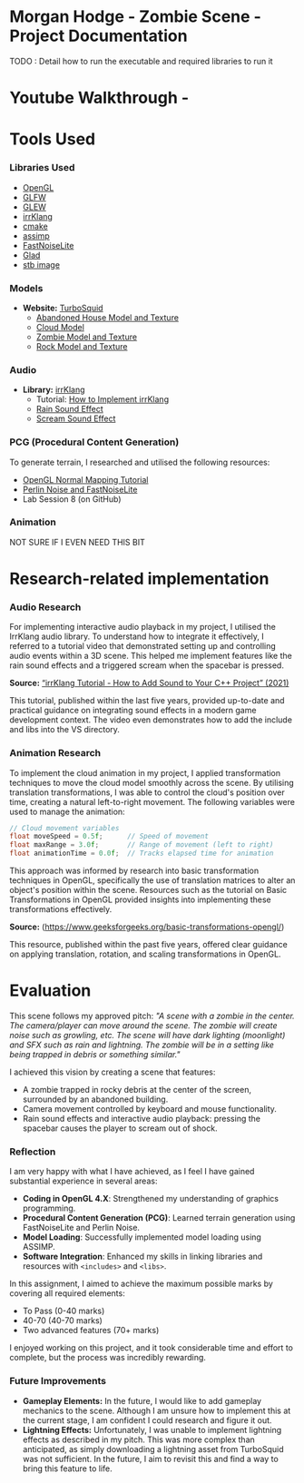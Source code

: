 # Morgan Hodge - Zombie Scene -  Project Documentation

 TODO : Detail how to run the executable and required libraries to run it

 # Youtube Walkthrough - 

# Tools Used

### Libraries Used
- [OpenGL](https://www.opengl.org/)
- [GLFW](https://www.glfw.org/download.html)
- [GLEW](https://glew.sourceforge.net/)
- [irrKlang](https://www.ambiera.com/irrklang/)
- [cmake](https://cmake.org/download/)
- [assimp](https://github.com/assimp/assimp/blob/master/Build.md)
- [FastNoiseLite](https://github.com/Auburn/FastNoiseLite/tree/master)
- [Glad](https://glad.dav1d.de/)
- [stb image](https://github.com/nothings/stb/blob/master/stb_image.h)
  
### Models
- **Website:** [TurboSquid](https://www.turbosquid.com/)
  - [Abandoned House Model and Texture](https://www.turbosquid.com/3d-models/abandoned-old-house-3d-2287730)
  - [Cloud Model](https://www.turbosquid.com/3d-models/3d-cloud-polygon-blender-1-model-1895708)
  - [Zombie Model and Texture](https://www.turbosquid.com/3d-models/nextgen-ghoul-x/527095)
  - [Rock Model and Texture](https://www.turbosquid.com/3d-models/rock07base3ds-3d-1899446)

### Audio
- **Library:** [irrKlang](https://www.ambiera.com/irrklang/)
  - Tutorial: [How to Implement irrKlang](https://www.youtube.com/watch?v=PLh79OjVFws)
  - [Rain Sound Effect](https://mixkit.co/free-sound-effects/rain/)
  - [Scream Sound Effect](https://mixkit.co/free-sound-effects/scream/)

### PCG (Procedural Content Generation)
To generate terrain, I researched and utilised the following resources:
- [OpenGL Normal Mapping Tutorial](https://www.opengl-tutorial.org/intermediate-tutorials/tutorial-13-normal-mapping/)
- [Perlin Noise and FastNoiseLite](https://glusoft.com/godot-tutorials/make-terrain-perlin-noise-FastNoiseLite/)
- Lab Session 8 (on GitHub)

### Animation
NOT SURE IF I EVEN NEED THIS BIT

# Research-related implementation

### Audio Research
For implementing interactive audio playback in my project, I utilised the IrrKlang audio library. To understand how to integrate it effectively, I referred to a tutorial video that demonstrated setting up and controlling audio events within a 3D scene. This helped me implement features like the rain sound effects and a triggered scream when the spacebar is pressed.

**Source:** [“irrKlang Tutorial - How to Add Sound to Your C++ Project” (2021)](https://www.youtube.com/watch?v=PLh79OjVFws)

This tutorial, published within the last five years, provided up-to-date and practical guidance on integrating sound effects in a modern game development context. The video even demonstrates how to add the include and libs into the VS directory.


### Animation Research

To implement the cloud animation in my project, I applied transformation techniques to move the cloud model smoothly across the scene. By utilising translation transformations, I was able to control the cloud's position over time, creating a natural left-to-right movement. The following variables were used to manage the animation:
```cpp
// Cloud movement variables
float moveSpeed = 0.5f;      // Speed of movement
float maxRange = 3.0f;       // Range of movement (left to right)
float animationTime = 0.0f;  // Tracks elapsed time for animation
```
This approach was informed by research into basic transformation techniques in OpenGL, specifically the use of translation matrices to alter an object's position within the scene. Resources such as the tutorial on Basic Transformations in OpenGL provided insights into implementing these transformations effectively.

**Source:** (https://www.geeksforgeeks.org/basic-transformations-opengl/)

This resource, published within the past five years, offered clear guidance on applying translation, rotation, and scaling transformations in OpenGL. 

# Evaluation
This scene follows my approved pitch: *"A scene with a zombie in the center. The camera/player can move around the scene. The zombie will create noise such as growling, etc. The scene will have dark lighting (moonlight) and SFX such as rain and lightning. The zombie will be in a setting like being trapped in debris or something similar."*

I achieved this vision by creating a scene that features:
- A zombie trapped in rocky debris at the center of the screen, surrounded by an abandoned building.
- Camera movement controlled by keyboard and mouse functionality.
- Rain sound effects and interactive audio playback: pressing the spacebar causes the player to scream out of shock.

### Reflection
I am very happy with what I have achieved, as I feel I have gained substantial experience in several areas:
- **Coding in OpenGL 4.X**: Strengthened my understanding of graphics programming.
- **Procedural Content Generation (PCG)**: Learned terrain generation using FastNoiseLite and Perlin Noise.
- **Model Loading**: Successfully implemented model loading using ASSIMP.
- **Software Integration**: Enhanced my skills in linking libraries and resources with `<includes>` and `<libs>`.

In this assignment, I aimed to achieve the maximum possible marks by covering all required elements:
- To Pass (0-40 marks)
- 40-70  (40-70 marks)
- Two advanced features (70+ marks)

I enjoyed working on this project, and it took considerable time and effort to complete, but the process was incredibly rewarding.

### Future Improvements
- **Gameplay Elements:** In the future, I would like to add gameplay mechanics to the scene. Although I am unsure how to implement this at the current stage, I am confident I could research and figure it out.
- **Lightning Effects:** Unfortunately, I was unable to implement lightning effects as described in my pitch. This was more complex than anticipated, as simply downloading a lightning asset from TurboSquid was not sufficient. In the future, I aim to revisit this and find a way to bring this feature to life.


